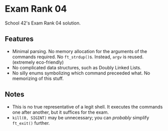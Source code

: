 # Exam Rank 04
School 42's Exam Rank 04 solution.

## Features
*	Minimal parsing. No memory allocation for the arguments of the commands required. No `ft_strdup()`s. Instead, `argv` is reused. (extremely eco-friendly)
*	No complicated data structures, such as Doubly Linked Lists.
*	No silly enums symbolizing which command preceeded what. No memorizing of this stuff.

## Notes
*	This is no true representative of a legit shell. It executes the commands one after another, but it suffices for the exam.
*	`kill(0, SIGINT)` may be unnecessary; you can _probably_ simplify `ft_exit()` further.
